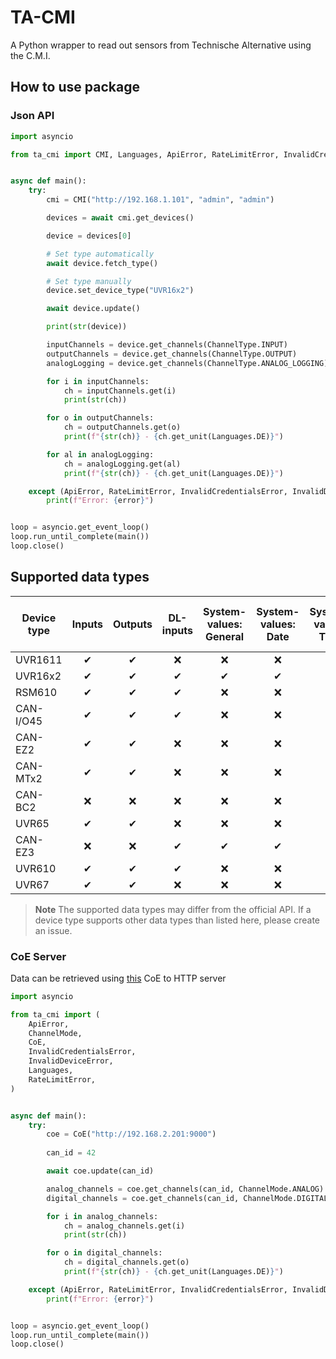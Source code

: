 # TA-CMI
A Python wrapper to read out  sensors from Technische Alternative using the C.M.I.

## How to use package

### Json API

```python
import asyncio

from ta_cmi import CMI, Languages, ApiError, RateLimitError, InvalidCredentialsError, InvalidDeviceError, ChannelType


async def main():
    try:
        cmi = CMI("http://192.168.1.101", "admin", "admin")

        devices = await cmi.get_devices()

        device = devices[0]

        # Set type automatically
        await device.fetch_type()

        # Set type manually
        device.set_device_type("UVR16x2")

        await device.update()

        print(str(device))

        inputChannels = device.get_channels(ChannelType.INPUT)
        outputChannels = device.get_channels(ChannelType.OUTPUT)
        analogLogging = device.get_channels(ChannelType.ANALOG_LOGGING)

        for i in inputChannels:
            ch = inputChannels.get(i)
            print(str(ch))

        for o in outputChannels:
            ch = outputChannels.get(o)
            print(f"{str(ch)} - {ch.get_unit(Languages.DE)}")

        for al in analogLogging:
            ch = analogLogging.get(al)
            print(f"{str(ch)} - {ch.get_unit(Languages.DE)}")

    except (ApiError, RateLimitError, InvalidCredentialsError, InvalidDeviceError) as error:
        print(f"Error: {error}")


loop = asyncio.get_event_loop()
loop.run_until_complete(main())
loop.close()
```

## Supported data types

| Device type | Inputs | Outputs | DL-inputs | System-values: General | System-values: Date | System-values: Time | System-values: Sun | System-values: Electrical power | Analog network inputs | Digital network inputs | M-Bus | Modbus | KNX | Analog logging | Digital logging |
|-------------|:------:|:-------:|:---------:|:----------------------:|:-------------------:|:-------------------:|:------------------:|:-------------------------------:|:---------------------:|:----------------------:|:-----:|:------:|:---:|:--------------:|:---------------:|
| UVR1611     |   ✔    |    ✔    |     ❌     |           ❌            |          ❌          |          ❌          |         ❌          |                ❌                |           ✔           |           ✔            |   ❌   |   ❌    |  ❌  |       ❌        |        ❌        |
| UVR16x2     |   ✔    |    ✔    |     ✔     |           ✔            |          ✔          |          ✔          |         ✔          |                ❌                |           ❌           |           ❌            |   ❌   |   ❌    |  ❌  |       ✔        |        ✔        |
| RSM610      |   ✔    |    ✔    |     ✔     |           ❌            |          ❌          |          ❌          |         ❌          |                ❌                |           ❌           |           ❌            |   ✔   |   ❌    |  ❌  |       ❌        |        ❌        |
| CAN-I/O45   |   ✔    |    ✔    |     ✔     |           ❌            |          ❌          |          ❌          |         ❌          |                ❌                |           ❌           |           ❌            |   ❌   |   ❌    |  ❌  |       ❌        |        ❌        |
| CAN-EZ2     |   ✔    |    ✔    |     ❌     |           ❌            |          ❌          |          ❌          |         ❌          |                ✔                |           ❌           |           ❌            |   ❌   |   ❌    |  ❌  |       ❌        |        ❌        |
| CAN-MTx2    |   ✔    |    ✔    |     ❌     |           ❌            |          ❌          |          ❌          |         ❌          |                ❌                |           ❌           |           ❌            |   ❌   |   ❌    |  ❌  |       ❌        |        ❌        |
| CAN-BC2     |   ❌    |    ❌    |     ❌     |           ❌            |          ❌          |          ❌          |         ❌          |                ❌                |           ❌           |           ❌            |   ✔   |   ✔    |  ✔  |       ❌        |        ❌        |
| UVR65       |   ✔    |    ✔    |     ❌     |           ❌            |          ❌          |          ❌          |         ❌          |                ❌                |           ❌           |           ❌            |   ❌   |   ❌    |  ❌  |       ❌        |        ❌        |
| CAN-EZ3     |   ❌    |    ❌    |     ✔     |           ✔            |          ✔          |          ✔          |         ✔          |                ✔                |           ❌           |           ❌            |   ❌   |   ✔    |  ❌  |       ✔        |        ✔        |
| UVR610      |   ✔    |    ✔    |     ✔     |           ❌            |          ❌          |          ❌          |         ❌          |                ❌                |           ❌           |           ❌            |   ✔   |   ❌    |  ❌  |       ✔        |        ✔        |
| UVR67       |   ✔    |    ✔    |     ❌     |           ❌            |          ❌          |          ❌          |         ❌          |                ❌                |           ❌           |           ❌            |   ❌   |   ❌    |  ❌  |       ❌        |        ❌        |

> **Note**
> The supported data types may differ from the official API. If a device type supports other data types than listed here, please create an issue.

### CoE Server

Data can be retrieved using [this](https://gitlab.com/DeerMaximum/ta-coe) CoE to HTTP server

```python
import asyncio

from ta_cmi import (
    ApiError,
    ChannelMode,
    CoE,
    InvalidCredentialsError,
    InvalidDeviceError,
    Languages,
    RateLimitError,
)


async def main():
    try:
        coe = CoE("http://192.168.2.201:9000")
        
        can_id = 42

        await coe.update(can_id)

        analog_channels = coe.get_channels(can_id, ChannelMode.ANALOG)
        digital_channels = coe.get_channels(can_id, ChannelMode.DIGITAL)

        for i in analog_channels:
            ch = analog_channels.get(i)
            print(str(ch))

        for o in digital_channels:
            ch = digital_channels.get(o)
            print(f"{str(ch)} - {ch.get_unit(Languages.DE)}")

    except (ApiError, RateLimitError, InvalidCredentialsError, InvalidDeviceError) as error:
        print(f"Error: {error}")


loop = asyncio.get_event_loop()
loop.run_until_complete(main())
loop.close()
```